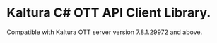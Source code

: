 # Kaltura C# OTT API Client Library.
Compatible with Kaltura OTT server version 7.8.1.29972 and above.
